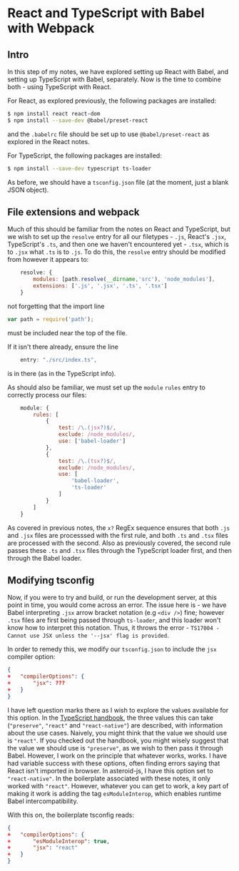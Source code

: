 # React and TypeScript with Babel with Webpack

## Intro

In this step of my notes, we have explored setting up React with Babel, and setting up TypeScript with Babel, separately.
Now is the time to combine both - using TypeScript with React.

For React, as explored previously, the following packages are installed:

```bash
$ npm install react react-dom
$ npm install --save-dev @babel/preset-react
```

and the `.babelrc` file should be set up to use `@babel/preset-react` as explored in the React notes.

For TypeScript, the following packages are installed:

```bash
$ npm install --save-dev typescript ts-loader
```

As before, we should have a `tsconfig.json` file (at the moment, just a blank JSON object).

## File extensions and webpack

Much of this should be familiar from the notes on React and TypeScript, but we wish to set up the `resolve` entry for all our filetypes - `.js`, React's `.jsx`, TypeScript's `.ts`, and then one we haven't encountered yet - `.tsx`, which is to `.jsx` what `.ts` is to `.js`.
To do this, the `resolve` entry should be modified from however it appears to:

```js
    resolve: {
        modules: [path.resolve(__dirname,'src'), 'node_modules'],
        extensions: ['.js', '.jsx', '.ts', '.tsx']
    }
```

not forgetting that the import line

```js
var path = require('path');
```

must be included near the top of the file.

If it isn't there already, ensure the line

```js
    entry: "./src/index.ts",
```

is in there (as in the TypeScript info).

As should also be familiar, we must set up the `module` `rules` entry to correctly process our files:

```js
    module: {
        rules: [
            {
                test: /\.(jsx?)$/,
                exclude: /node_modules/,
                use: ['babel-loader']
            },
            {
                test: /\.(tsx?)$/,
                exclude: /node_modules/,
                use: [
                    'babel-loader',
                    'ts-loader'
                ]
            }
        ]
    }
```

As covered in previous notes, the `x?` RegEx sequence ensures that both `.js` and `.jsx` files are processsed with the first rule, and both `.ts` and `.tsx` files are processed with the second.
Also as previously covered, the second rule passes these `.ts` and `.tsx` files through the TypeScript loader first, and then through the Babel loader.

## Modifying tsconfig

Now, if you were to try and build, or run the development server, at this point in time, you would come across an error.
The issue here is - we have Babel interpreting `.jsx` arrow bracket notation (e.g `<div />`) fine; however `.tsx` files are first being passed through `ts-loader`, and this loader won't know how to interpret this notation.
Thus, it throws the error - `TS17004 - Cannot use JSX unless the '--jsx' flag is provided`.

In order to remedy this, we modify our `tsconfig.json` to include the `jsx` compiler option:

```json
{
+   "compilerOptions": {
+       "jsx": ???
+   }
}
```

I have left question marks there as I wish to explore the values available for this option.
In the [TypeScript handbook](https://www.typescriptlang.org/docs/handbook/jsx.html), the three values this can take (`"preserve"`, `"react"` and `"react-native"`) are described, with information about the use cases.
Naively, you might think that the value we should use is `"react"`.
If you checked out the handbook, you might wisely suggest that the value we should use is `"preserve"`, as we wish to then pass it through Babel.
However, I work on the principle that whatever works, works.
I have had variable success with these options, often finding errors saying that React isn't imported in browser.
In asteroid-js, I have this option set to `"react-native"`.
In the boilerplate associated with these notes, it only worked with `"react"`.
However, whatever you can get to work, a key part of making it work is adding the tag `esModuleInterop`, which enables runtime Babel intercompatibility.

With this on, the boilerplate tsconfig reads:

```json
{
+   "compilerOptions": {
+       "esModuleInterop": true,
+       "jsx": "react"
+   }
}
```
